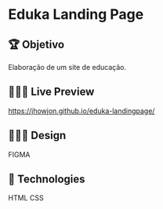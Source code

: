 # Eduka Landing Page

## 🏆 Objetivo

Elaboração de um site de educação.

## 🧑🏻‍💻 Live Preview

https://jhowjon.github.io/eduka-landingpage/

## 👨🏻‍🎨 Design

FIGMA

## 👾 Technologies

HTML
CSS
